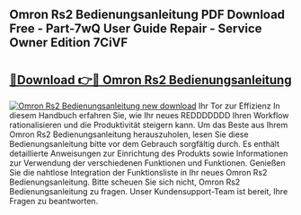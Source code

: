 ## Omron Rs2 Bedienungsanleitung PDF Download Free - Part-7wQ User Guide Repair - Service Owner Edition 7CiVF

# <h2><a href="http://df2oev.blite.top/?on=Omron+Rs2+Bedienungsanleitung">🔗Download 👉🔴 Omron Rs2 Bedienungsanleitung</a></h2>

[![Omron Rs2 Bedienungsanleitung new download](https://i.imgur.com/lujVjoI.png)](http://df2oev.blite.top/?on=Omron+Rs2+Bedienungsanleitung)
Ihr Tor zur Effizienz In diesem Handbuch erfahren Sie, wie Ihr neues REDDDDDDD Ihren Workflow rationalisieren und die Produktivität steigern kann. Um das Beste aus Ihrem Omron Rs2 Bedienungsanleitung herauszuholen, lesen Sie diese Bedienungsanleitung bitte vor dem Gebrauch sorgfältig durch. Es enthält detaillierte Anweisungen zur Einrichtung des Produkts sowie Informationen zur Verwendung der verschiedenen Funktionen und Funktionen. Genießen Sie die nahtlose Integration der Funktionsliste in Ihr neues Omron Rs2 Bedienungsanleitung. Bitte scheuen Sie sich nicht, Omron Rs2 Bedienungsanleitung zu fragen. Unser Kundensupport-Team ist bereit, Ihre Fragen zu beantworten.
